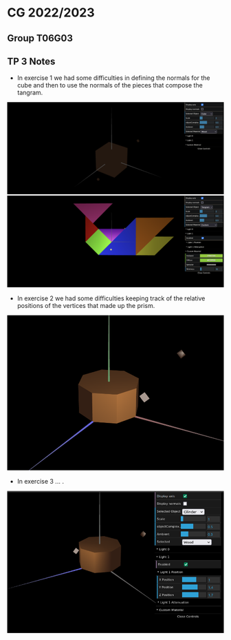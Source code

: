 # CG 2022/2023

## Group T06G03

## TP 3 Notes

- In exercise 1 we had some difficulties in defining the normals for the cube and then to use the normals of the pieces that compose the tangram.

![Screenshot 1](screenshots/cg-t06g03-tp3-1.png)
![Screenshot 2](screenshots/cg-t06g03-tp3-2.png)

- In exercise 2 we had some difficulties keeping track of the relative positions of the vertices that made up the prism.

![Screenshot 3](screenshots/cg-t06g03-tp3-3.png)

- In exercise 3 ... .

![Screenshot 4](screenshots/cg-t06g03-tp3-4.png)
